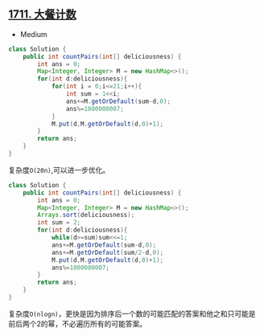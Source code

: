 ## [1711. 大餐计数](https://leetcode-cn.com/problems/count-good-meals/)

* Medium

```java
class Solution {
    public int countPairs(int[] deliciousness) {
        int ans = 0;
        Map<Integer, Integer> M = new HashMap<>();
        for(int d:deliciousness){
            for(int i = 0;i<=21;i++){
                int sum = 1<<i;
                ans+=M.getOrDefault(sum-d,0);
                ans%=1000000007;
            }
            M.put(d,M.getOrDefault(d,0)+1);
        }
        return ans;
    }
}
```

复杂度`O(20n)`,可以进一步优化。

```java
class Solution {
    public int countPairs(int[] deliciousness) {
        int ans = 0;
        Map<Integer, Integer> M = new HashMap<>();
        Arrays.sort(deliciousness);
        int sum = 2;
        for(int d:deliciousness){
            while(d>=sum)sum<<=1;
            ans+=M.getOrDefault(sum-d,0);
            ans+=M.getOrDefault(sum/2-d,0);
            M.put(d,M.getOrDefault(d,0)+1);
            ans%=1000000007;
        }
        return ans;
    }
}
```

复杂度`O(nlogn)`，更快是因为排序后一个数的可能匹配的答案和他之和只可能是前后两个2的幂，不必遍历所有的可能答案。